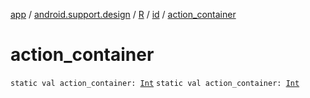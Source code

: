 [app](../../../index.md) / [android.support.design](../../index.md) / [R](../index.md) / [id](index.md) / [action_container](.)

# action_container

`static val action_container: `[`Int`](https://kotlinlang.org/api/latest/jvm/stdlib/kotlin/-int/index.html)
`static val action_container: `[`Int`](https://kotlinlang.org/api/latest/jvm/stdlib/kotlin/-int/index.html)